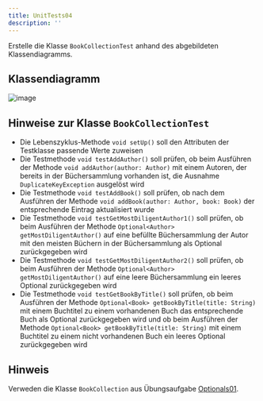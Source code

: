 ```yaml
---
title: UnitTests04
description: ''
---
```


Erstelle die Klasse `BookCollectionTest` anhand des abgebildeten Klassendiagramms.

## Klassendiagramm
![image](https://github.com/jappuccini/java-docs/assets/47243617/734ab725-85e9-4e4e-a9aa-f9c3ddae056b)

## Hinweise zur Klasse `BookCollectionTest`
- Die Lebenszyklus-Methode `void setUp()` soll den Attributen der Testklasse passende Werte zuweisen
- Die Testmethode `void testAddAuthor()` soll prüfen, ob beim Ausführen der Methode `void addAuthor(author: Author)` mit einem Autoren, der bereits in der Büchersammlung vorhanden ist, die Ausnahme `DuplicateKeyException` ausgelöst wird
- Die Testmethode `void testAddBook()` soll prüfen, ob nach dem Ausführen der Methode `void addBook(author: Author, book: Book)` der entsprechende Eintrag aktualisiert wurde
- Die Testmethode `void testGetMostDiligentAuthor1()` soll prüfen, ob beim Ausführen der Methode `Optional<Author> getMostDiligentAuthor()` auf eine befüllte Büchersammlung der Autor mit den meisten Büchern in der Büchersammlung als Optional zurückgegeben wird
- Die Testmethode `void testGetMostDiligentAuthor2()` soll prüfen, ob beim Ausführen der Methode `Optional<Author> getMostDiligentAuthor()` auf eine leere Büchersammlung ein leeres Optional zurückgegeben wird
- Die Testmethode `void testGetBookByTitle()` soll prüfen, ob beim Ausführen der Methode `Optional<Book> getBookByTitle(title: String)` mit einem Buchtitel zu einem vorhandenen Buch das entsprechende Buch als Optional zurückgegeben wird und ob beim Ausführen der Methode `Optional<Book> getBookByTitle(title: String)` mit einem Buchtitel zu einem nicht vorhandenen Buch ein leeres Optional zurückgegeben wird

## Hinweis
Verweden die Klasse `BookCollection` aus Übungsaufgabe [Optionals01](../optionals/optionals01.md).
